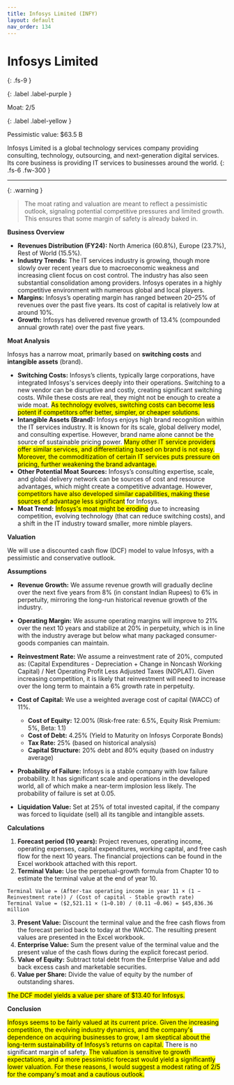 ```yaml
---
title: Infosys Limited (INFY)
layout: default
nav_order: 134
---
```


# Infosys Limited
{: .fs-9 }

{: .label .label-purple }

Moat: 2/5

{: .label .label-yellow }

Pessimistic value: $63.5 B

Infosys Limited is a global technology services company providing consulting, technology, outsourcing, and next-generation digital services. Its core business is providing IT services to businesses around the world.
{: .fs-6 .fw-300 }

---

{: .warning } 
>The moat rating and valuation are meant to reflect a pessimistic outlook, signaling potential competitive pressures and limited growth. This ensures that some margin of safety is already baked in.

**Business Overview**

* **Revenues Distribution (FY24):** North America (60.8%), Europe (23.7%), Rest of World (15.5%).
* **Industry Trends:** The IT services industry is growing, though more slowly over recent years due to macroeconomic weakness and increasing client focus on cost control. The industry has also seen substantial consolidation among providers.  Infosys operates in a highly competitive environment with numerous global and local players.
* **Margins:** Infosys’s operating margin has ranged between 20–25% of revenues over the past five years. Its cost of capital is relatively low at around 10%.
* **Growth:** Infosys has delivered revenue growth of 13.4% (compounded annual growth rate) over the past five years. 

**Moat Analysis**

Infosys has a narrow moat, primarily based on **switching costs** and **intangible assets** (brand).

* **Switching Costs:**  Infosys’s clients, typically large corporations, have integrated Infosys's services deeply into their operations. Switching to a new vendor can be disruptive and costly, creating significant switching costs. While these costs are real, they might not be enough to create a wide moat. <mark>As technology evolves, switching costs can become less potent if competitors offer better, simpler, or cheaper solutions.</mark>
* **Intangible Assets (Brand):** Infosys enjoys high brand recognition within the IT services industry. It is known for its scale, global delivery model, and consulting expertise. However, brand name alone cannot be the source of sustainable pricing power. <mark>Many other IT service providers offer similar services, and differentiating based on brand is not easy. Moreover, the commoditization of certain IT services puts pressure on pricing, further weakening the brand advantage.</mark>
* **Other Potential Moat Sources:**  Infosys’s consulting expertise, scale, and global delivery network can be sources of cost and resource advantages, which might create a competitive advantage. However, <mark>competitors have also developed similar capabilities, making these sources of advantage less significant</mark> for Infosys. 
* **Moat Trend:** <mark>Infosys's moat might be eroding</mark> due to increasing competition, evolving technology (that can reduce switching costs), and a shift in the IT industry toward smaller, more nimble players.

**Valuation**

We will use a discounted cash flow (DCF) model to value Infosys, with a pessimistic and conservative outlook.

**Assumptions**

* **Revenue Growth:** We assume revenue growth will gradually decline over the next five years from 8% (in constant Indian Rupees) to 6% in perpetuity, mirroring the long-run historical revenue growth of the industry.
* **Operating Margin:** We assume operating margins will improve to 21% over the next 10 years and stabilize at 20% in perpetuity, which is in line with the industry average but below what many packaged consumer-goods companies can maintain.
* **Reinvestment Rate:** We assume a reinvestment rate of 20%, computed as: (Capital Expenditures - Depreciation + Change in Noncash Working Capital) / Net Operating Profit Less Adjusted Taxes (NOPLAT). Given increasing competition, it is likely that reinvestment will need to increase over the long term to maintain a 6% growth rate in perpetuity. 
* **Cost of Capital:** We use a weighted average cost of capital (WACC) of 11%.

    * **Cost of Equity:** 12.00% (Risk-free rate: 6.5%, Equity Risk Premium: 5%, Beta: 1.1)
    * **Cost of Debt:** 4.25% (Yield to Maturity on Infosys Corporate Bonds)
    * **Tax Rate:** 25% (based on historical analysis)
    * **Capital Structure:** 20% debt and 80% equity (based on industry average)
* **Probability of Failure:** Infosys is a stable company with low failure probability.  It has significant scale and operations in the developed world, all of which make a near-term implosion less likely. The probability of failure is set at 0.05. 
* **Liquidation Value:** Set at 25% of total invested capital, if the company was forced to liquidate (sell) all its tangible and intangible assets.

**Calculations**

1. **Forecast period (10 years):** Project revenues, operating income, operating expenses, capital expenditures, working capital, and free cash flow for the next 10 years. The financial projections can be found in the Excel workbook attached with this report.
2. **Terminal Value:** Use the perpetual-growth formula from Chapter 10 to estimate the terminal value at the end of year 10.

```
Terminal Value = (After-tax operating income in year 11 × (1 − Reinvestment rate)) / (Cost of capital - Stable growth rate)
Terminal Value = ($2,521.11 × (1−0.10) / (0.11 −0.06) = $45,836.36 million
```

3. **Present Value:** Discount the terminal value and the free cash flows from the forecast period back to today at the WACC. The resulting present values are presented in the Excel workbook.
4. **Enterprise Value:** Sum the present value of the terminal value and the present value of the cash flows during the explicit forecast period. 
5. **Value of Equity:** Subtract total debt from the Enterprise Value and add back excess cash and marketable securities. 
6. **Value per Share:** Divide the value of equity by the number of outstanding shares. 

<mark>The DCF model yields a value per share of $13.40 for Infosys.</mark>

**Conclusion**

<mark>Infosys seems to be fairly valued at its current price. Given the increasing competition, the evolving industry dynamics, and the company's dependence on acquiring businesses to grow, I am skeptical about the long-term sustainability of Infosys’s returns on capital.</mark> There is no significant margin of safety. <mark>The valuation is sensitive to growth expectations, and a more pessimistic forecast would yield a significantly lower valuation. For these reasons, I would suggest a modest rating of 2/5 for the company's moat and a cautious outlook.</mark>